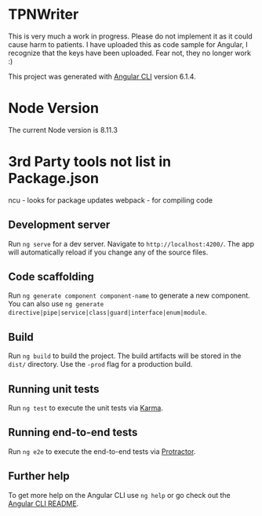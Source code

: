 # TPNWriter

This is very much a work in progress.  Please do not implement it as it could cause harm to patients.
I have uploaded this as code sample for Angular, I recognize that the keys have been uploaded.  Fear not, they no longer work :)

This project was generated with [Angular CLI](https://github.com/angular/angular-cli) version 6.1.4.

# Node Version

The current Node version is 8.11.3

# 3rd Party tools not list in Package.json
ncu - looks for package updates
webpack - for compiling code 

## Development server

Run `ng serve` for a dev server. Navigate to `http://localhost:4200/`. The app will automatically reload if you change any of the source files.

## Code scaffolding

Run `ng generate component component-name` to generate a new component. You can also use `ng generate directive|pipe|service|class|guard|interface|enum|module`.

## Build

Run `ng build` to build the project. The build artifacts will be stored in the `dist/` directory. Use the `-prod` flag for a production build.

## Running unit tests

Run `ng test` to execute the unit tests via [Karma](https://karma-runner.github.io).

## Running end-to-end tests

Run `ng e2e` to execute the end-to-end tests via [Protractor](http://www.protractortest.org/).

## Further help

To get more help on the Angular CLI use `ng help` or go check out the [Angular CLI README](https://github.com/angular/angular-cli/blob/master/README.md).
